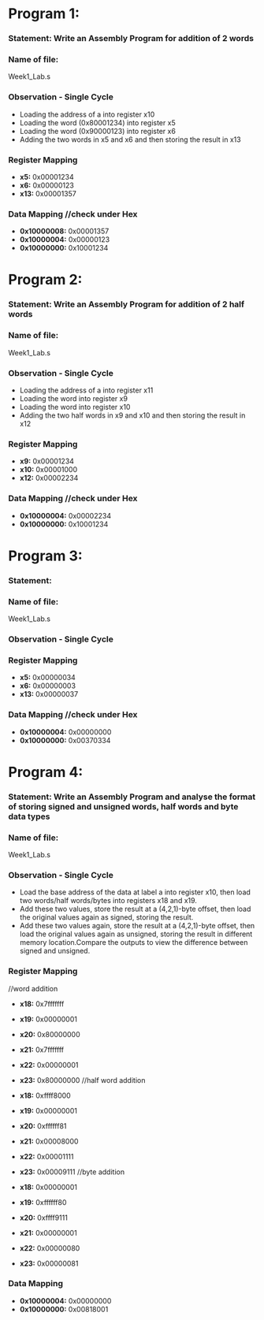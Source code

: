 # Program 1: 
### Statement: Write an Assembly Program for addition of 2 words

### Name of file:
Week1_Lab.s

### Observation - Single Cycle
- Loading the address of a into register x10
- Loading the word (0x80001234) into register x5
- Loading the word (0x90000123) into register x6
- Adding the two words in x5 and x6 and then storing the result in x13

### Register Mapping
- **x5:** 0x00001234
- **x6:** 0x00000123
- **x13:** 0x00001357

### Data Mapping            //check under Hex
- **0x10000008:** 0x00001357
- **0x10000004:** 0x00000123
- **0x10000000:** 0x10001234




# Program 2: 
### Statement: Write an Assembly Program for addition of 2 half words

### Name of file:
Week1_Lab.s

### Observation - Single Cycle
- Loading the address of a into register x11
- Loading the word into register x9
- Loading the word into register x10
- Adding the two half words in x9 and x10 and then storing the result in x12

### Register Mapping
- **x9:** 0x00001234
- **x10:** 0x00001000
- **x12:** 0x00002234

### Data Mapping            //check under Hex
- **0x10000004:** 0x00002234
- **0x10000000:** 0x10001234 



# Program 3: 
### Statement: 

### Name of file:
Week1_Lab.s

### Observation - Single Cycle


### Register Mapping
- **x5:** 0x00000034
- **x6:** 0x00000003
- **x13:** 0x00000037

### Data Mapping            //check under Hex
- **0x10000004:** 0x00000000
- **0x10000000:** 0x00370334



# Program 4: 
### Statement: Write an Assembly Program and analyse the format of storing signed and unsigned words, half words and byte data types

### Name of file:
Week1_Lab.s

### Observation - Single Cycle
- Load the base address of the data at label a into register x10, then load two words/half words/bytes into registers x18 and x19.
- Add these two values, store the result at a (4,2,1)-byte offset, then load the original values again as signed, storing the result.
- Add these two values again, store the result at a (4,2,1)-byte offset, then load the original values again as unsigned, storing the result in different memory location.Compare the outputs to view the difference between signed and unsigned.

### Register Mapping
//word addition
- **x18:** 0x7fffffff
- **x19:** 0x00000001
- **x20:** 0x80000000

- **x21:** 0x7fffffff
- **x22:** 0x00000001
- **x23:** 0x80000000
//half word addition
- **x18:** 0xffff8000
- **x19:** 0x00000001
- **x20:** 0xffffff81

- **x21:** 0x00008000
- **x22:** 0x00001111
- **x23:** 0x00009111
//byte addition
- **x18:** 0x00000001
- **x19:** 0xffffff80
- **x20:** 0xffff9111

- **x21:** 0x00000001
- **x22:** 0x00000080
- **x23:** 0x00000081

### Data Mapping
- **0x10000004:** 0x00000000
- **0x10000000:** 0x00818001
